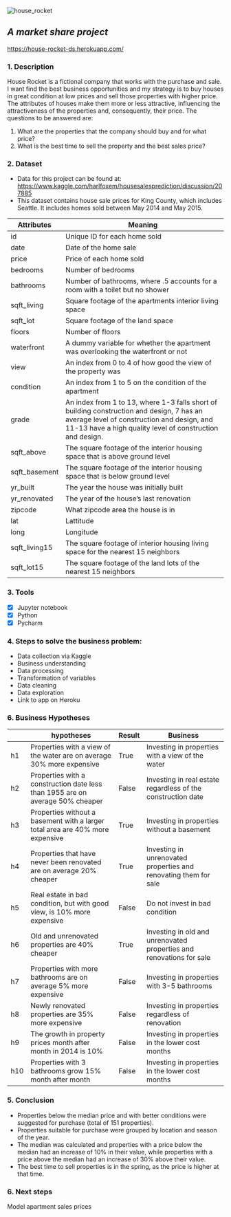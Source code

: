 ![house_rocket](https://user-images.githubusercontent.com/70095554/134504743-5c4db802-f270-4c53-b19c-e9a84b6b7885.png)

## <i>A market share project </i>
https://house-rocket-ds.herokuapp.com/



### 1. Description
House Rocket is a fictional company that works with the purchase and sale. I want find the best business opportunities and my strategy is to buy houses in great condition at low prices and sell those properties with higher price. 
The attributes of houses make them more or less attractive, influencing the attractiveness of the properties and, consequently, their price. 
The questions to be answered are:

1. What are the properties that the company should buy and for what price?
2. What is the best time to sell the property and the best sales price?

### 2. Dataset
- Data for this project can be found at: https://www.kaggle.com/harlfoxem/housesalesprediction/discussion/207885 
- This dataset contains house sale prices for King County, which includes Seattle. It includes homes sold between May 2014 and May 2015.

| Attributes     | Meaning                                                                                                                                                                                              |
|----------------|------------------------------------------------------------------------------------------------------------------------------------------------------------------------------------------------------|
| id             | Unique ID for each home sold                                                                                                                                                                         |
| date           | Date of the home sale                                                                                                                                                                                |
| price          | Price of each home sold                                                                                                                                                                              |
| bedrooms       | Number of bedrooms                                                                                                                                                                                   |
| bathrooms      | Number of bathrooms, where .5 accounts for a room with a toilet but no shower                                                                                                                        |
| sqft_living    | Square footage of the apartments interior living space                                                                                                                                               |
| sqft_lot       | Square footage of the land space                                                                                                                                                                     |
| floors         | Number of floors                                                                                                                                                                                     |
| waterfront     | A dummy variable for whether the apartment was overlooking the waterfront or not                                                                                                                     |
| view           | An index from 0 to 4 of how good the view of the property was                                                                                                                                        |
| condition      | An index from 1 to 5 on the condition of the apartment                                                                                                                                               |
| grade          | An index from 1 to 13, where 1-3 falls short of building construction and design, 7 has an average level of construction and design, and 11-13 have a high quality level of construction and design. |
| sqft_above     | The square footage of the interior housing space that is above ground level                                                                                                                          |
| sqft_basement  | The square footage of the interior housing space that is below ground level                                                                                                                          |
| yr_built       | The year the house was initially built                                                                                                                                                               |
| yr_renovated   | The year of the house’s last renovation                                                                                                                                                              |
| zipcode        | What zipcode area the house is in                                                                                                                                                                    |
| lat            | Lattitude                                                                                                                                                                                            |
| long           | Longitude                                                                                                                                                                                            |
| sqft_living15  | The square footage of interior housing living space for the nearest 15 neighbors                                                                                                                     |
| sqft_lot15     | The square footage of the land lots of the nearest 15 neighbors                                                                                                                                      |

### 3. Tools
- [x] Jupyter notebook
- [x] Python
- [x] Pycharm

### 4. Steps to solve the business problem:

- Data collection via Kaggle
- Business understanding
- Data processing
- Transformation of variables
- Data cleaning
- Data exploration
- Link to app on Heroku

### 6. Business Hypotheses 
|     | hypotheses                                                                     | Result | Business                                                             |
|-----|--------------------------------------------------------------------------------|--------|----------------------------------------------------------------------|
| h1  | Properties with a view of the water are on average 30% more expensive          | True   | Investing in properties with a view of the water                     |
| h2  | Properties with a construction date less than 1955 are on average 50% cheaper  | False  | Investing in real estate regardless of the construction date         |
| h3  | Properties without a basement with a larger total area are 40% more expensive  | True   | Investing in properties without a basement                           |
| h4  | Properties that have never been renovated are on average 20% cheaper           | True   | Investing in unrenovated properties and renovating them for sale     |
| h5  | Real estate in bad condition, but with good view, is 10% more expensive        | False  | Do not invest in bad condition                                       |
| h6  | Old and unrenovated properties are 40% cheaper                                 | True   | Investing in old and unrenovated properties and renovations for sale |
| h7  | Properties with more bathrooms are on average 5% more expensive                | False  | Investing in properties with 3-5 bathrooms                           |
| h8  | Newly renovated properties are 35% more expensive                              | False  | Investing in properties regardless of renovation                     |
| h9  | The growth in property prices month after month in 2014 is 10%                 | False  | Investing in properties in the lower cost months                     |
| h10 | Properties with 3 bathrooms grow 15% month after month                         | False  | Investing in properties in the lower cost months                     |

### 5. Conclusion
- Properties below the median price and with better conditions were suggested for purchase (total of 151 properties). 
- Properties suitable for purchase were grouped by location and season of the year. 
- The median was calculated and properties with a price below the median had an increase of 10% in their value, while properties with a price above the median had an increase of 30% above their value. 
- The best time to sell properties is in the spring, as the price is higher at that time.

### 6. Next steps
Model apartment sales prices

